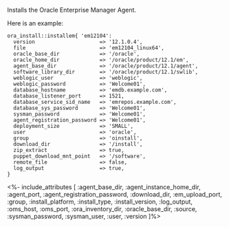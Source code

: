 Installs the Oracle Enterprise Manager Agent.

Here is an example:

```puppet
ora_install::installem{ 'em12104':
  version                     => '12.1.0.4',
  file                        => 'em12104_linux64',
  oracle_base_dir             => '/oracle',
  oracle_home_dir             => '/oracle/product/12.1/em',
  agent_base_dir              => '/oracle/product/12.1/agent',
  software_library_dir        => '/oracle/product/12.1/swlib',
  weblogic_user               => 'weblogic',
  weblogic_password           => 'Welcome01',
  database_hostname           => 'emdb.example.com',
  database_listener_port      => 1521,
  database_service_sid_name   => 'emrepos.example.com',
  database_sys_password       => 'Welcome01',
  sysman_password             => 'Welcome01',
  agent_registration_password => 'Welcome01',
  deployment_size             => 'SMALL',
  user                        => 'oracle',
  group                       => 'oinstall',
  download_dir                => '/install',
  zip_extract                 => true,
  puppet_download_mnt_point   => '/software',
  remote_file                 => false,
  log_output                  => true,
}
```

<%- include_attributes [
  :agent_base_dir,
  :agent_instance_home_dir,
  :agent_port,
  :agent_registration_password,
  :download_dir,
  :em_upload_port,
  :group,
  :install_platform,
  :install_type,
  :install_version,
  :log_output,
  :oms_host,
  :oms_port,
  :ora_inventory_dir,
  :oracle_base_dir,
  :source,
  :sysman_password,
  :sysman_user,
  :user,
  :version
]%>
